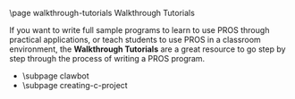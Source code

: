 \page walkthrough-tutorials Walkthrough Tutorials

If you want to write full sample programs to learn to use PROS through
practical applications, or teach students to use PROS in a classroom
environment, the **Walkthrough Tutorials** are a great resource to go
step by step through the process of writing a PROS program.

- \subpage clawbot
- \subpage creating-c-project

